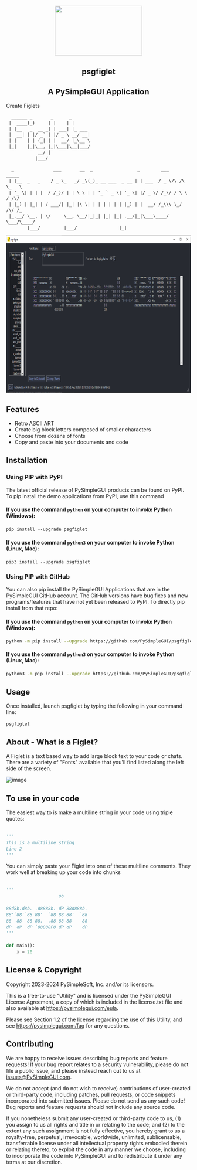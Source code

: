 <p align="center">
  <p align="center"><img width="238" height="135" src="https://pysimplegui.net/images/logos/psglogofull.svg"><p>

  <h2 align="center">psgfiglet</h2>
  <h2 align="center">A PySimpleGUI Application</h2>
</p>

Create Figlets

```text
  ______ _       _      _
 |  ____(_)     | |    | |
 | |__   _  __ _| | ___| |_ ___
 |  __| | |/ _` | |/ _ \ __/ __|
 | |    | | (_| | |  __/ |_\__ \
 |_|    |_|\__, |_|\___|\__|___/
            __/ |
           |___/
```
```text
  _               ___       __  _                 _        ___        _____
 | |__  _   _    / _ \_   _/ _\(_)_ __ ___  _ __ | | ___  / _ \/\ /\  \_   \
 | '_ \| | | |  / /_)/ | | \ \ | | '_ ` _ \| '_ \| |/ _ \/ /_\/ / \ \  / /\/
 | |_) | |_| | / ___/| |_| |\ \| | | | | | | |_) | |  __/ /_\\\ \_/ /\/ /_
 |_.__/ \__, | \/     \__, \__/|_|_| |_| |_| .__/|_|\___\____/ \___/\____/
        |___/         |___/                |_|
```





<p align="center"><img width="850" height="429" src="screenshot.png"><p>







## Features

* Retro ASCII ART
* Create big block letters composed of smaller characters
* Choose from dozens of fonts
* Copy and paste into your documents and code


## Installation

### Using PIP with PyPI

The latest official release of PySimpleGUI products can be found on PyPI.  To pip install the demo applications from PyPI, use this command

#### If you use the command `python` on your computer to invoke Python (Windows):

`pip install --upgrade psgfiglet`

#### If you use the command `python3` on your computer to invoke Python (Linux, Mac):

`pip3 install --upgrade psgfiglet`

### Using PIP with GitHub

You can also pip install the PySimpleGUI Applications that are in the PySimpleGUI GitHub account.  The GitHub versions have bug fixes and new programs/features that have not yet been released to PyPI. To directly pip install from that repo:

#### If you use the command `python` on your computer to invoke Python (Windows):

```bash
python -m pip install --upgrade https://github.com/PySimpleGUI/psgfiglet/zipball/main
```

#### If you use the command `python3` on your computer to invoke Python (Linux, Mac):

```bash
python3 -m pip install --upgrade https://github.com/PySimpleGUI/psgfiglet/zipball/main
```


## Usage

Once installed, launch psgfiglet by typing the following in your command line:

`psgfiglet`

## About - What is a Figlet?

A Figlet is a text based way to add large block text to your code or chats.  There are a variety of "Fonts" available that you'll find listed along the left side of the screen.

![image](https://user-images.githubusercontent.com/46163555/136379651-58f474d7-fbfa-423f-a5da-162d6936d104.png)

## To use in your code

The easiest way to is make a multiline string in your code using triple quotes:

```python

'''
This is a multiline string
Line 2
'''
```


You can simply paste your Figlet into one of these multiline comments.  They work well at breaking up your code into chunks

```python

'''
                    oo          
                                
88d8b.d8b. .d8888b. dP 88d888b. 
88'`88'`88 88'  `88 88 88'  `88 
88  88  88 88.  .88 88 88    88 
dP  dP  dP `88888P8 dP dP    dP
'''

def main():
    x = 20

```

## License & Copyright

Copyright 2023-2024 PySimpleSoft, Inc. and/or its licensors.

This is a free-to-use "Utility" and is licensed under the
PySimpleGUI License Agreement, a copy of which is included in the
license.txt file and also available at https://pysimplegui.com/eula.

Please see Section 1.2 of the license regarding the use of this Utility,
and see https://pysimplegui.com/faq for any questions.


## Contributing

We are happy to receive issues describing bug reports and feature
requests! If your bug report relates to a security vulnerability,
please do not file a public issue, and please instead reach out to us
at issues@PySimpleGUI.com.

We do not accept (and do not wish to receive) contributions of
user-created or third-party code, including patches, pull requests, or
code snippets incorporated into submitted issues. Please do not send
us any such code! Bug reports and feature requests should not include
any source code.

If you nonetheless submit any user-created or third-party code to us,
(1) you assign to us all rights and title in or relating to the code;
and (2) to the extent any such assignment is not fully effective, you
hereby grant to us a royalty-free, perpetual, irrevocable, worldwide,
unlimited, sublicensable, transferrable license under all intellectual
property rights embodied therein or relating thereto, to exploit the
code in any manner we choose, including to incorporate the code into
PySimpleGUI and to redistribute it under any terms at our discretion.
